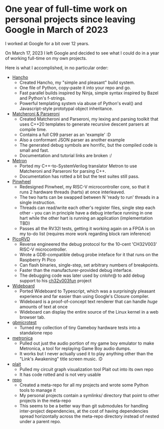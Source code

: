 # One year of full-time work on personal projects since leaving Google in March of 2023

I worked at Google for a bit over 12 years.

On March 17, 2023 I left Google and decided to see what I could do in a year of working full-time on my own projects.

Here is what I accomplished, in no particular order:

- [Hancho](https://github.com/aappleby/hancho)
  - Created Hancho, my "simple and pleasant" build system.
  - One file of Python, copy-paste it into your repo and go.
  - Fast parallel builds inspired by Ninja, simple syntax inspired by Bazel and Python's f-strings.
  - Powerful templating system via abuse of Python's eval() and Javascript-style prototypal object inheritance.
- [Matcheroni & Parseroni](https://github.com/aappleby/matcheroni)
  - Created Matcheroni and Parseroni, my lexing and parsing toolkit that uses C++20 templates to generate recursive descent parsers at compile time.
  - Contains a full C99 parser as an 'example' :D
  - Also a conformant JSON parser as another example
  - The generated debug symbols are horrific, but the compiled code is small and fast.
  - Documentation and tutorial links are broken :/
- [Metron](https://github.com/aappleby/metron)
  - Ported my C++-to-SystemVerilog translator Metron to use Matcheroni and Parseroni for parsing C++.
  - Documentation has rotted a bit but the test suites still pass.
- [Pinwheel](https://github.com/aappleby/pinwheel)
  - Redesigned Pinwheel, my RISC-V microcontroller core, so that it runs 2 hardware threads (harts) at once interleaved.
  - The two harts can be swapped between N 'ready to run' threads in a single instruction.
  - Threads can read/write each other's register files, single step each other - you can in principle have a debug interface running in one hart while the other hart is running an application (implementation TBD) 
  - Passes all the RV32I tests, getting it working again on a FPGA is on my to-do list (requires more work regarding block ram inference)
- [PicoRVD](https://github.com/aappleby/picorvd)
  - Reverse engineered the debug protocol for the 10-cent 'CH32V003' RISC-V microcontroller.
  - Wrote a GDB-compatible debug probe inteface for it that runs on the Raspberry Pi Pico
  - Can flash binaries, single-step, set arbitrary numbers of breakpoints.
  - Faster than the manufacturer-provided debug interface.
  - The debugging code was later used by cnlohr@ to add debug support to his [ch32v003fun](https://github.com/cnlohr/ch32v003fun) project
- [Wideboard](https://github.com/aappleby/wideboard)
  - Ported Wideboard to Typescript, which was a surprisingly pleasant experience and far easier than using Google's Closure compiler.
  - Wideboard is a proof-of-concept text renderer that can handle _huge_ amounts of text at once
  - Wideboard can display the entire source of the Linux kernel in a web browser tab.
- [gbmicrotest](https://github.com/aappleby/gbmicrotest)
  - Turned my collection of tiny Gameboy hardware tests into a standalone repo
- [metronica](https://github.com/aappleby/metronica)
  - Pulled out just the audio portion of my game boy emulator to make Metronica, a tool for replaying Game Boy audio dumps.
  - It works but I never actually used it to play anything other than the "Link's Awakening" title screen music. :D
- [plait](https://github.com/aappleby/plait)
  - Pulled my circuit graph visualization tool Plait out into its own repo
  - It has code rotted and is not very usable
- [repo](https://github.com/aappleby/repo)
  - Created a meta-repo for all my projects and wrote some Python tools to manage it
  - My personal projects contain a symlinks/ directory that point to other projects in the meta-repo
  - This seems to be a better way than git submodules for handling inter-project dependencies, at the cost of having dependencies spread horizontally across the meta-repo directory instead of nested under a parent repo.
